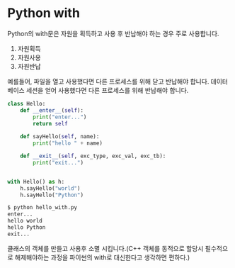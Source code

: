 # Python with

Python의 with문은 자원을 획득하고 사용 후 반납해야 하는 경우 주로 사용합니다.
1. 자원획득
2. 자원사용
3. 자원반납

예를들어, 파일을 열고 사용했다면 다른 프로세스를 위해 닫고 반납해야 합니다. 데이터베이스 세션을 얻어 사용했다면 다른 프로세스를 위해 반납해야 합니다.

```python
class Hello:
    def __enter__(self):
        print("enter...")
        return self
    
    def sayHello(self, name):
        print("hello " + name)

    def __exit__(self, exc_type, exc_val, exc_tb):
        print("exit...")


with Hello() as h:
    h.sayHello("world")
    h.sayHello("Python")
```

```bash
$ python hello_with.py
enter...
hello world
hello Python
exit...
```

클래스의 객체를 만들고 사용후 소멸 시킵니다.(C++ 객체를 동적으로 할당시 필수적으로 해제해야하는 과정을 파이썬의 with로 대신한다고 생각하면 편하다.)